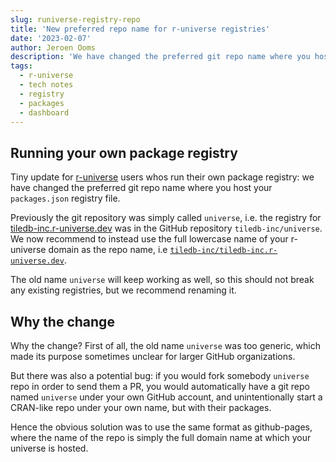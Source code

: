 ```yaml
---
slug: runiverse-registry-repo
title: 'New preferred repo name for r-universe registries'
date: '2023-02-07'
author: Jeroen Ooms
description: 'We have changed the preferred git repo name where you host your `packages.json` registry for r-universe.'
tags:
  - r-universe
  - tech notes
  - registry
  - packages
  - dashboard
---
```


## Running your own package registry

Tiny update for [r-universe](https://r-universe.dev) users whos run their own package registry: we have changed the preferred git repo name where you host your `packages.json` registry file.

Previously the git repository was simply called `universe`, i.e. the registry for [tiledb-inc.r-universe.dev](https://tiledb-inc.r-universe.dev) was in the GitHub repository `tiledb-inc/universe`. We now recommend to instead use the full lowercase name of your r-universe domain as the repo name, i.e [`tiledb-inc/tiledb-inc.r-universe.dev`](https://github.com/tiledb-inc/tiledb-inc.r-universe.dev).

The old name `universe` will keep working as well, so this should not break any existing registries, but we recommend renaming it.

## Why the change

Why the change? First of all, the old name `universe` was too generic, which made its purpose sometimes unclear for larger GitHub organizations.

But there was also a potential bug: if you would fork somebody `universe` repo in order to send them a PR, you would automatically have a git repo named `universe` under your own GitHub account, and unintentionally start a CRAN-like repo under your own name, but with their packages.

Hence the obvious solution was to use the same format as github-pages, where the name of the repo is simply the full domain name at which your universe is hosted.
